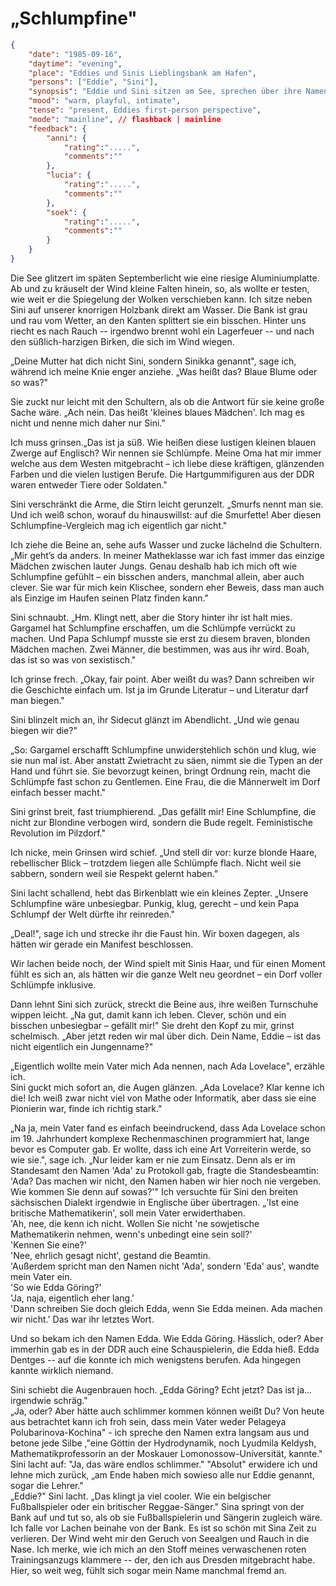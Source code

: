 # „Schlumpfine"

```json
{
    "date": "1985-09-16",
    "daytime": "evening",
    "place": "Eddies und Sinis Lieblingsbank am Hafen",
    "persons": ["Eddie", "Sini"],
    "synopsis": "Eddie und Sini sitzen am See, sprechen über ihre Namen, vergleichen Sini mit Schlumpfine und Eddie erzählt die Geschichte ihres Namens.",
    "mood": "warm, playful, intimate",
    "tense": "present, Eddies first-person perspective",
    "mode": "mainline", // flashback | mainline
    "feedback": {
        "anni": {
            "rating":".....",
            "comments":""
        },
        "lucia": {
            "rating":".....",
            "comments":""
        },
        "soek": {
            "rating":".....",
            "comments":""
        }
    }
}
```

Die See glitzert im späten Septemberlicht wie eine riesige
Aluminiumplatte. Ab und zu kräuselt der Wind kleine Falten hinein, so,
als wollte er testen, wie weit er die Spiegelung der Wolken verschieben
kann. Ich sitze neben Sini auf unserer knorrigen Holzbank direkt am
Wasser. Die Bank ist grau und rau vom Wetter, an den Kanten splittert
sie ein bisschen. Hinter uns riecht es nach Rauch -- irgendwo brennt
wohl ein Lagerfeuer -- und nach den süßlich-harzigen Birken, die sich im
Wind wiegen.

„Deine Mutter hat dich nicht Sini, sondern Sinikka genannt", sage ich,
während ich meine Knie enger anziehe. „Was heißt das? Blaue Blume oder
so was?"

Sie zuckt nur leicht mit den Schultern, als ob die Antwort für sie keine
große Sache wäre. „Ach nein. Das heißt 'kleines blaues Mädchen'. Ich mag
es nicht und nenne mich daher nur Sini."

Ich muss grinsen.„Das ist ja süß. Wie heißen diese lustigen kleinen blauen Zwerge auf Englisch? Wir nennen sie Schlümpfe. Meine Oma hat mir immer welche aus dem Westen mitgebracht – ich liebe diese kräftigen, glänzenden Farben und die vielen lustigen Berufe. Die Hartgummifiguren aus der DDR waren entweder Tiere oder Soldaten."

Sini verschränkt die Arme, die Stirn leicht gerunzelt. „Smurfs nennt man sie. Und ich weiß schon, worauf du hinauswillst: auf die Smurfette! Aber diesen Schlumpfine-Vergleich mag ich eigentlich gar nicht."

Ich ziehe die Beine an, sehe aufs Wasser und zucke lächelnd die Schultern. „Mir geht’s da anders. In meiner Matheklasse war ich fast immer das einzige Mädchen zwischen lauter Jungs. Genau deshalb hab ich mich oft wie Schlumpfine gefühlt – ein bisschen anders, manchmal allein, aber auch clever. Sie war für mich kein Klischee, sondern eher Beweis, dass man auch als Einzige im Haufen seinen Platz finden kann."

Sini schnaubt. „Hm. Klingt nett, aber die Story hinter ihr ist halt mies. Gargamel hat Schlumpfine erschaffen, um die Schlümpfe verrückt zu machen. Und Papa Schlumpf musste sie erst zu diesem braven, blonden Mädchen machen. Zwei Männer, die bestimmen, was aus ihr wird. Boah, das ist so was von sexistisch."

Ich grinse frech. „Okay, fair point. Aber weißt du was? Dann schreiben wir die Geschichte einfach um. Ist ja im Grunde Literatur – und Literatur darf man biegen."

Sini blinzelt mich an, ihr Sidecut glänzt im Abendlicht. „Und wie genau biegen wir die?"

„So: Gargamel erschafft Schlumpfine unwiderstehlich schön und klug, wie sie nun mal ist. Aber anstatt Zwietracht zu säen, nimmt sie die Typen an der Hand und führt sie. Sie bevorzugt keinen, bringt Ordnung rein, macht die Schlümpfe fast schon zu Gentlemen. Eine Frau, die die Männerwelt im Dorf einfach besser macht."

Sini grinst breit, fast triumphierend. „Das gefällt mir! Eine Schlumpfine, die nicht zur Blondine verbogen wird, sondern die Bude regelt. Feministische Revolution im Pilzdorf."

Ich nicke, mein Grinsen wird schief. „Und stell dir vor: kurze blonde Haare, rebellischer Blick – trotzdem liegen alle Schlümpfe flach. Nicht weil sie sabbern, sondern weil sie Respekt gelernt haben."

Sini lacht schallend, hebt das Birkenblatt wie ein kleines Zepter. „Unsere Schlumpfine wäre unbesiegbar. Punkig, klug, gerecht – und kein Papa Schlumpf der Welt dürfte ihr reinreden."

„Deal!", sage ich und strecke ihr die Faust hin. Wir boxen dagegen, als hätten wir gerade ein Manifest beschlossen.

Wir lachen beide noch, der Wind spielt mit Sinis Haar, und für einen Moment fühlt es sich an, als hätten wir die ganze Welt neu geordnet – ein Dorf voller Schlümpfe inklusive.

Dann lehnt Sini sich zurück, streckt die Beine aus, ihre weißen Turnschuhe wippen leicht. „Na gut, damit kann ich leben. Clever, schön und ein bisschen unbesiegbar – gefällt mir!" Sie dreht den Kopf zu mir, grinst schelmisch. „Aber jetzt reden wir mal über dich. Dein Name, Eddie – ist das nicht eigentlich ein Jungenname?"

„Eigentlich wollte mein Vater mich Ada nennen, nach Ada Lovelace",
erzähle ich.\
Sini guckt mich sofort an, die Augen glänzen. „Ada Lovelace? Klar kenne
ich die! Ich weiß zwar nicht viel von Mathe oder Informatik, aber dass
sie eine Pionierin war, finde ich richtig stark."

„Na ja, mein Vater fand es einfach beeindruckend, dass Ada Lovelace
schon im 19. Jahrhundert komplexe Rechenmaschinen programmiert hat,
lange bevor es Computer gab. Er wollte, dass ich eine Art Vorreiterin
werde, so wie sie.", sage ich. „Nur leider kam er nie zum Einsatz. Denn
als er im Standesamt den Namen 'Ada' zu Protokoll gab, fragte die
Standesbeamtin:\
'Ada? Das machen wir nicht, den Namen haben wir hier noch nie vergeben.
Wie kommen Sie denn auf sowas?'" Ich versuchte für Sini den breiten sächsischen Dialekt
irgendwie in Englische über übertragen.
„'Ist eine britische Mathematikerin', soll mein Vater erwiderthaben.\
'Ah, nee, die kenn ich nicht. Wollen Sie nicht 'ne sowjetische
Mathematikerin nehmen, wenn's unbedingt eine sein soll?'\
'Kennen Sie eine?'\
'Nee, ehrlich gesagt nicht', gestand die Beamtin.\
'Außerdem spricht man den Namen nicht 'Ada', sondern 'Eda' aus', wandte
mein Vater ein.\
'So wie Edda Göring?'\
'Ja, naja, eigentlich eher lang.'\
'Dann schreiben Sie doch gleich Edda, wenn Sie Edda meinen. Ada machen
wir nicht.' Das war ihr letztes Wort.

Und so bekam ich den Namen Edda. Wie Edda Göring. Hässlich, oder? Aber
immerhin gab es in der DDR auch eine Schauspielerin, die Edda hieß. Edda
Dentges -- auf die konnte ich mich wenigstens berufen. Ada hingegen
kannte wirklich niemand.

Sini schiebt die Augenbrauen hoch. „Edda Göring? Echt jetzt? Das ist
ja... irgendwie schräg."\
„Ja, oder? Aber hätte auch schlimmer kommen können weißt Du? Von heute
aus betrachtet kann ich froh sein, dass mein Vater weder Pelageya
Polubarinova-Kochina" - ich spreche den Namen extra langsam aus und
betone jede Silbe ,"eine Göttin der Hydrodynamik, noch Lyudmila Keldysh,
Mathematikprofessorin an der Moskauer Lomonossow-Universität, kannte."
Sini lacht auf: \"Ja, das wäre endlos schlimmer." "Absolut" erwidere ich
und lehne mich zurück, „am Ende haben mich sowieso alle nur Eddie
genannt, sogar die Lehrer."\
„Eddie?" Sini lacht. „Das klingt ja viel cooler. Wie ein belgischer
Fußballspieler oder ein britischer Reggae-Sänger." Sina springt von der
Bank auf und tut so, als ob sie Fußballspielerin und Sängerin zugleich
wäre. Ich falle vor Lachen beinahe von der Bank. Es ist so schön mit
Sina Zeit zu verlieren. Der Wind weht mir den Geruch von Seealgen und
Rauch in die Nase. Ich merke, wie ich mich an den Stoff meines
verwaschenen roten Trainingsanzugs klammere -- der, den ich aus Dresden
mitgebracht habe. Hier, so weit weg, fühlt sich sogar mein Name manchmal
fremd an.

